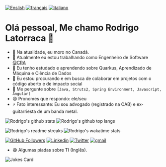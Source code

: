 [![Enslish](https://img.shields.io/badge/Language-English-red)](README.md)
[![français](https://img.shields.io/badge/Language-Fran%C3%A7ais-blue)](README.fr.md)
[![italiano](https://img.shields.io/badge/Language-Italiano-brightgreen)](README.it.md)

# Olá pessoal, Me chamo Rodrigo Latorraca 👋
- :house_with_garden: Na atualidade, eu moro no Canadá.
- 🔭 Atualmente eu estou trabalhando como Engenheiro de Software  [@CRA](https://www.cra-arc.gc.ca/)
- 🌱 Eu tenho estudado e aprendendo sobre Quarkus, Aprendizado de Máquina e Ciência de Dados
- 👯 Eu estou procurando e em busca de colaborar em projetos com o código aberto e de impacto social
- 💬 Me pergunte sobre `[Java, Struts2, Spring Environment, Javascript, Angular]` 
- 😄 Pronomes que respondo: ele/seu
- ⚡ Fato interessante: Eu sou advogado (registrado na OAB) e ex-guitarriesta de um banda metal.


![Rodrigo's github stats](https://github-readme-stats.vercel.app/api?username=rlatorraca&theme=dracula&show_icons=true) 
![Rodrigo's github top langs](https://github-readme-stats.vercel.app/api/top-langs/?username=rlatorraca&theme=dracula&layout=compact&hide=jupyter%20notebook)

![Rodrigo's readme streaks](https://github-readme-streak-stats.herokuapp.com/?user=rlatorraca&theme=dracula&hide_border=false)
![Rodrigo's wakatime stats](https://github-readme-stats.vercel.app/api/wakatime?username=rlatorraca&theme=dracula&layout=compact=)



[![GitHub Followers](https://img.shields.io/github/followers/rlatorraca?style=flat&labelColor=0D0D0D&logo=Github&Color=white)](https://github.com/rlatorraca)
[![Linkedin](https://img.shields.io/badge/-LinkedIn-060606?style=flat&labelColor=0D0D0D&logo=Linkedin&Color=white)](https://www.linkedin.com/in/rodrigo-ls-pires/)
[![Twitter](https://img.shields.io/badge/-Twitter-060606?style=flat&labelColor=0D0D0D&logo=Twitter&Color=white)](https://twitter.com/)
[![gmail](https://img.shields.io/badge/Gmail-D14836?style=flat&logo=Gmail&logoColor=white)](mailto:rlatorraca@gmail.com)

- :sweat_smile: Algumas piadas sobre TI (Inglês).

![Jokes Card](https://readme-jokes.vercel.app/api)
